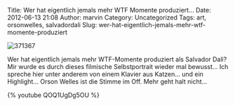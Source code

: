 Title: Wer hat eigentlich jemals mehr WTF Momente produziert...
Date: 2012-06-13 21:08
Author: marvin
Category: Uncategorized
Tags: art, orsonwelles, salvadordali
Slug: wer-hat-eigentlich-jemals-mehr-wtf-momente-produziert

![371367]({static}/images/371367.png)

Wer hat eigentlich jemals mehr WTF-Momente produziert als Salvador Dali?
Mir wurde es durch dieses filmische Selbstportrait wieder mal bewusst...
Ich spreche hier unter anderem von einem Klavier aus Katzen... und ein
Highlight... Orson Welles ist die Stimme im Off. Mehr geht halt nicht...

{% youtube QOQ1UgDg5OU %}

